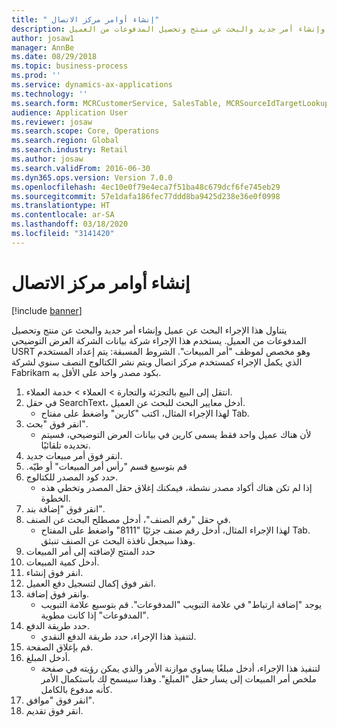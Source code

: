 ```yaml
---
title: " إنشاء أوامر مركز الاتصال"
description: يتناول هذا الإجراء البحث عن عميل وإنشاء أمر جديد والبحث عن منتج وتحصيل المدفوعات من العميل.
author: josaw1
manager: AnnBe
ms.date: 08/29/2018
ms.topic: business-process
ms.prod: ''
ms.service: dynamics-ax-applications
ms.technology: ''
ms.search.form: MCRCustomerService, SalesTable, MCRSourceIdTargetLookup, MCRSalesQuickQuote, MCRSalesOrderRecap, MCRCustPaymDialog, MCRCustPaymLookup
audience: Application User
ms.reviewer: josaw
ms.search.scope: Core, Operations
ms.search.region: Global
ms.search.industry: Retail
ms.author: josaw
ms.search.validFrom: 2016-06-30
ms.dyn365.ops.version: Version 7.0.0
ms.openlocfilehash: 4ec10e0f79e4eca7f51ba48c679dcf6fe745eb29
ms.sourcegitcommit: 57e1dafa186fec77ddd8ba9425d238e36e0f0998
ms.translationtype: HT
ms.contentlocale: ar-SA
ms.lasthandoff: 03/18/2020
ms.locfileid: "3141420"
---
```

# <a name="create-call-center-orders"></a> إنشاء أوامر مركز الاتصال

[!include [banner](../includes/banner.md)]

يتناول هذا الإجراء البحث عن عميل وإنشاء أمر جديد والبحث عن منتج وتحصيل المدفوعات من العميل. يستخدم هذا الإجراء شركة بيانات الشركة العرض التوضيحي USRT وهو مخصص لموظف "أمر المبيعات". الشروط المسبقة: يتم إعداد المستخدم الذي يكمل الإجراء كمستخدم مركز اتصال ويتم نشر الكتالوج النصف سنوي لشركة Fabrikam بكود مصدر واحد على الأقل به.

1. انتقل إلى البيع بالتجزئة والتجارة > العملاء > خدمة العملاء.
2. في حقل SearchText، أدخل معايير البحث للبحث عن العميل.
    * لهذا الإجراء المثال، اكتب "كارين" واضغط على مفتاح Tab.  
3. انقر فوق "بحث".
    * لأن هناك عميل واحد فقط يسمى كارين في بيانات العرض التوضيحي، فسيتم تحديده تلقائيًا.  
4. انقر فوق أمر مبيعات جديد.
5. ‏‫قم بتوسيع قسم "‏‫رأس أمر المبيعات‬" أو طيّه.
6. حدد كود المصدر للكتالوج.
    * إذا لم تكن هناك أكواد مصدر نشطة، فيمكنك إغلاق حقل المصدر وتخطي هذه الخطوة.  
7. انقر فوق "إضافة بند".
8. في حقل "رقم الصنف"، أدخل مصطلح البحث عن الصنف.
    * لهذا الإجراء المثال، أدخل رقم صنف جزئيًا "8111" واضغط على المفتاح Tab. وهذا سيجعل نافذة البحث عن الصنف تنبثق.  
9. حدد المنتج لإضافته إلى أمر المبيعات
10. أدخل كمية المبيعات.
11. انقر فوق إنشاء.
12. انقر فوق إكمال لتسجيل دفع العميل.
13. وانقر فوق إضافة.
    * يوجد "إضافة ارتباط" في علامة التبويب "المدفوعات". قم بتوسيع علامة التبويب "المدفوعات" إذا كانت مطوية.  
14. حدد طريقة الدفع.
    * لتنفيذ هذا الإجراء، حدد طريقة الدفع النقدي.  
15. قم بإغلاق الصفحة.
16. أدخل المبلغ.
    * لتنفيذ هذا الإجراء، أدخل مبلغًا يساوي موازنة الأمر والذي يمكن رؤيته في صفحة ملخص أمر المبيعات إلى يسار حقل "المبلغ". وهذا سيسمح لك باستكمال الأمر كأنه مدفوع بالكامل.  
17. انقر فوق "موافق".
18. انقر فوق تقديم.

